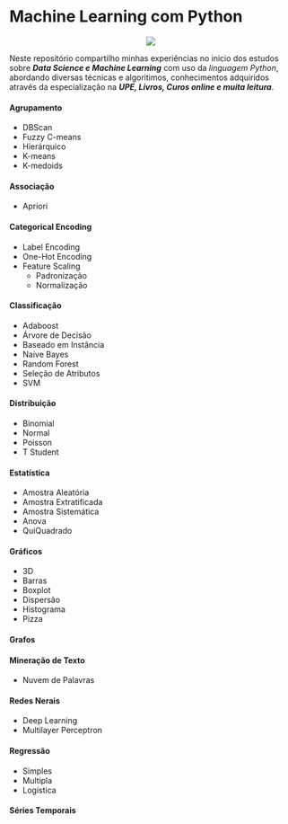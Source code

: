 # Machine Learning com Python

<p align="center"><img src="https://www.python.org/static/img/python-logo@2x.png"> </p>

Neste repositório compartilho minhas experiências no inicio dos estudos sobre ***Data Science e Machine Learning*** com uso da _linguagem Python_, abordando diversas técnicas e algoritimos, conhecimentos adquiridos através da especialização na ***UPE, Livros, Curos online e muita leitura***.

#### Agrupamento
- DBScan
- Fuzzy C-means
- Hierárquico
- K-means
- K-medoids 

#### Associação
- Apriori

#### Categorical Encoding
- Label Encoding
- One-Hot Encoding
- Feature Scaling
  - Padronização
  - Normalização

#### Classificação
- Adaboost
- Árvore de Decisão
- Baseado em Instância
- Naive Bayes
- Random Forest
- Seleção de Atributos
- SVM

#### Distribuição
- Binomial
- Normal
- Poisson
- T Student

#### Estatística
- Amostra Aleatória
- Amostra Extratificada
- Amostra Sistemática
- Anova
- QuiQuadrado

#### Gráficos
- 3D
- Barras
- Boxplot
- Dispersão
- Histograma
- Pizza

#### Grafos

#### Mineração de Texto
- Nuvem de Palavras

#### Redes Nerais
- Deep Learning
- Multilayer Perceptron

#### Regressão
- Simples
- Multipla
- Logística

#### Séries Temporais